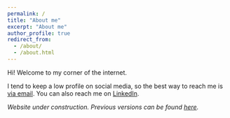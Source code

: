 ```yaml
---
permalink: /
title: "About me"
excerpt: "About me"
author_profile: true
redirect_from: 
  - /about/
  - /about.html
---
```

Hi! Welcome to my corner of the  internet.

I tend to keep a low profile on social media, so the best way to reach me is [via email](mailto:narunach@mit.edu). You can also reach me on [LinkedIn](https://www.linkedin.com/in/naveen-a-1075b998/).

*Website under construction. Previous versions can be found [here](https://github.com/naveenarun/personal_site/).*